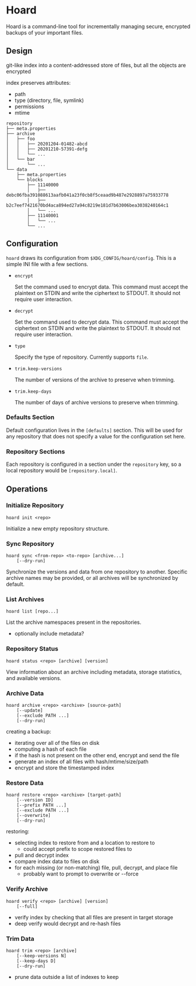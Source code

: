 Hoard
=====

Hoard is a command-line tool for incrementally managing secure, encrypted
backups of your important files.


## Design

git-like index into a content-addressed store of files, but all the objects are encrypted

index preserves attributes:
- path
- type (directory, file, symlink)
- permissions
- mtime

```
repository
├── meta.properties
├── archive
│   ├── foo
│   │   ├── 20201204-01482-abcd
│   │   ├── 20201210-57391-defg
│   │   └── ...
│   └── bar
│       └── ...
└── data
    ├── meta.properties
    └── blocks
        ├── 11140000
        │   ├── debc06fba391088613aafb041a23f0cb8f5ceaad9b487e2928897a75933778
        │   ├── b2c7eef7421670bd4aca894ed27a94c8219e181d7b63006bea3038240164c1
        │   └── ...
        ├── 11140001
        │   └── ...
        └── ...
```


## Configuration

`hoard` draws its configuration from `$XDG_CONFIG/hoard/config`. This is a
simple INI file with a few sections.

- `encrypt`

  Set the command used to encrypt data. This command must accept the plaintext
  on STDIN and write the ciphertext to STDOUT. It should not require user
  interaction.

- `decrypt`

  Set the command used to decrypt data. This command must accept the ciphertext
  on STDIN and write the plaintext to STDOUT. It should not require user
  interaction.

- `type`

  Specify the type of repository. Currently supports `file`.

- `trim.keep-versions`

  The number of versions of the archive to preserve when trimming.

- `trim.keep-days`

  The number of days of archive versions to preserve when trimming.

### Defaults Section

Default configuration lives in the `[defaults]` section. This will be used for
any repository that does not specify a value for the configuration set here.

### Repository Sections

Each repository is configured in a section under the `repository` key, so a
local repository would be `[repository.local]`.


## Operations

### Initialize Repository

```
hoard init <repo>
```

Initialize a new empty repository structure.

### Sync Repository

```
hoard sync <from-repo> <to-repo> [archive...]
    [--dry-run]
```

Synchronize the versions and data from one repository to another. Specific
archive names may be provided, or all archives will be synchronized by default.

### List Archives

```
hoard list [repo...]
```

List the archive namespaces present in the repositories.
- optionally include metadata?

### Repository Status

```
hoard status <repo> [archive] [version]
```

View information about an archive including metadata, storage statistics, and
available versions.

### Archive Data

```
hoard archive <repo> <archive> [source-path]
    [--update]
    [--exclude PATH ...]
    [--dry-run]
```

creating a backup:
- iterating over all of the files on disk
- computing a hash of each file
- if the hash is not present on the other end, encrypt and send the file
- generate an index of all files with hash/mtime/size/path
- encrypt and store the timestamped index

### Restore Data

```
hoard restore <repo> <archive> [target-path]
    [--version ID]
    [--prefix PATH ...]
    [--exclude PATH ...]
    [--overwrite]
    [--dry-run]
```

restoring:
- selecting index to restore from and a location to restore to
    - could accept prefix to scope restored files to
- pull and decrypt index
- compare index data to files on disk
- for each missing (or non-matching) file, pull, decrypt, and place file
    - probably want to prompt to overwrite or --force

### Verify Archive

```
hoard verify <repo> [archive] [version]
    [--full]
```

- verify index by checking that all files are present in target storage
- deep verify would decrypt and re-hash files

### Trim Data

```
hoard trim <repo> [archive]
    [--keep-versions N]
    [--keep-days D]
    [--dry-run]
```

- prune data outside a list of indexes to keep
